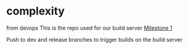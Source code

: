 # complexity
from devops
This is the repo used for our build server [Milestone 1](https://github.com/debalin/devops-milestone1)

Push to dev and release branches to trigger builds on the build server
